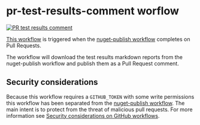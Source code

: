 # pr-test-results-comment worflow

[![PR test results comment](https://github.com/edumserrano/dotnet-sdk-extensions/actions/workflows/pr-test-results-comment.yml/badge.svg)](https://github.com/edumserrano/dotnet-sdk-extensions/actions/workflows/pr-test-results-comment.yml)

[This workflow](/.github/workflows/pr-pr-test-results-comment.yml) is triggered when the [nuget-publish workflow](/docs/dev-notes/workflows/nuget-publish-workflow.md) completes on Pull Requests.

The workflow will download the test results markdown reports from the nuget-publish workflow and publish them as a Pull Request comment.

## Security considerations

Because this workflow requires a `GITHUB_TOKEN` with some write permissions this workflow has been separated from the [nuget-publish workflow](/docs/dev-notes/workflows/nuget-publish-workflow.md). The main intent is to protect from the threat of malicious pull requests. For more information see [Security considerations on GitHub workflows](/docs/dev-notes/workflows/security-considerations.md).
